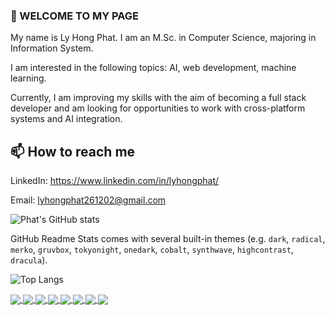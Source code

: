 <!-- Here are some ideas to get you started:

- 🔭 I’m currently working on ...
- 🌱 I’m currently learning ...
- 👯 I’m looking to collaborate on ...
- 🤔 I’m looking for help with ...
- 💬 Ask me about ...
- 😄 Pronouns: ... -->

### 👋 WELCOME TO MY PAGE

My name is Ly Hong Phat. I am an M.Sc. in Computer Science, majoring in Information System.

I am interested in the following topics: AI, web development, machine learning.

Currently, I am improving my skills with the aim of becoming a full stack developer and am looking for opportunities to work with cross-platform systems and AI integration.

## 📫 How to reach me

LinkedIn: <https://www.linkedin.com/in/lyhongphat/>

Email: [lyhongphat261202@gmail.com](mailto:lyhongphat261202@gmail.com)

![Phat's GitHub stats](https://github-readme-stats.vercel.app/api?username=lyhongphat\&rank_icon=github&theme=tokyonight)

GitHub Readme Stats comes with several built-in themes (e.g. `dark`, `radical`, `merko`, `gruvbox`, `tokyonight`, `onedark`, `cobalt`, `synthwave`, `highcontrast`, `dracula`).

![Top Langs](https://github-readme-stats.vercel.app/api/top-langs/?username=lyhongphat\&hide_progress=true&theme=dark)

<a href="https://github.com/lyhongphat/Oxford_Dictionary_Extension_MsEdge">
  <img align="center" src="https://github-readme-stats.anuraghazra1.vercel.app/api/pin/?username=lyhongphat&repo=Oxford_Dictionary_Extension_MsEdge&theme=dark" />
</a>
<a href="https://github.com/lyhongphat/Checker">
  <img align="center" src="https://github-readme-stats.anuraghazra1.vercel.app/api/pin/?username=lyhongphat&repo=Checker&theme=tokyonight" />
</a>
<a href="https://github.com/lyhongphat/FindingBookWeb">
  <img align="center" src="https://github-readme-stats.anuraghazra1.vercel.app/api/pin/?username=lyhongphat&repo=FindingBookWeb&theme=tokyonight" />
</a>
<a href="https://github.com/lyhongphat/RecruitWeb">
  <img align="center" src="https://github-readme-stats.anuraghazra1.vercel.app/api/pin/?username=lyhongphat&repo=RecruitWeb&theme=dark" />
</a>
<a href="https://github.com/lyhongphat/TLCN_FRONTEND">
  <img align="center" src="https://github-readme-stats.anuraghazra1.vercel.app/api/pin/?username=lyhongphat&repo=TLCN_FRONTEND&theme=dark" />
</a>
<a href="https://github.com/lyhongphat/BDSE-web">
  <img align="center" src="https://github-readme-stats.anuraghazra1.vercel.app/api/pin/?username=lyhongphat&repo=BDSE-web&theme=tokyonight" />
</a>
<a href="https://github.com/lyhongphat/QuanLyHoSoBenhAn">
  <img align="center" src="https://github-readme-stats.anuraghazra1.vercel.app/api/pin/?username=lyhongphat&repo=QuanLyHoSoBenhAn&theme=tokyonight" />
</a>
<a href="https://github.com/lyhongphat/finalProject_MachineLearning">
  <img align="center" src="https://github-readme-stats.anuraghazra1.vercel.app/api/pin/?username=lyhongphat&repo=finalProject_MachineLearning&theme=dark" />
</a>
